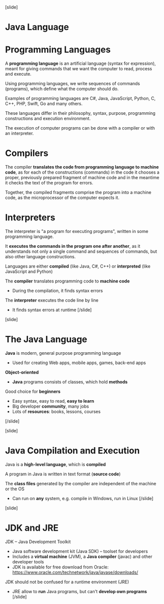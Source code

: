 [slide]
# Java Language
# Programming Languages
A **programming language** is an artificial language (syntax for expression), meant for giving commands that we want the computer to read, process and execute. 

Using programming languages, we write sequences of commands (programs), which define what the computer should do. 

Examples of programming languages are C#, Java, JavaScript, Python, C, C++, PHP, Swift, Go and many others. 

These languages differ in their philosophy, syntax, purpose, programming constructions and execution environment. 

The execution of computer programs can be done with a compiler or with an interpreter.

# Compilers
The compiler **translates the code from programming language to machine code**, as for each of the constructions (commands) in the code it chooses a proper, previously prepared fragment of machine code and in the meantime it checks the text of the program for errors. 

Together, the compiled fragments comprise the program into a machine code, as the microprocessor of the 
computer expects it.

# Interpreters
The interpreter is "a program for executing programs", written in some programming language. 

It **executes the commands in the program one after another**, as it understands not only a single 
command and sequences of commands, but also other language constructions.

Languages are either **compiled** (like Java, C#, C++) or **interpreted** (like JavaScript and Python)

The **compiler** translates programming code to **machine code**

* During the compilation, it finds syntax errors

The **interpreter** executes the code line by line

* It finds syntax errors at runtime
[/slide]

[slide]
# The Java Language
**Java** is modern, general purpose programming language

* Used for creating Web apps, mobile apps, games, back-end apps

**Object-oriented**

* **Java** programs consists of classes, which hold **methods**

Good choice for **beginners**

* Easy syntax, easy to read, **easy to learn**
* Big developer **community**, many jobs
* Lots of **resources**: books, lessons, courses

[/slide]

[slide]
# Java Compilation and Execution
Java is a **high-level language**, which is **compiled**

A program in Java is written in text format (**source code**)

The **class files** generated by the compiler are independent of the machine or the OS

* Can run on **any** system, e.g. compile in Windows, run in Linux
[/slide]

[slide]
# JDK and JRE
JDK – Java Development Toolkit

* Java software development kit (Java SDK) – toolset for developers
* Includes a **virtual machine** (JVM), a **Java compiler** (javac) and other developer tools
* JDK is available for free download from Oracle: https://www.oracle.com/technetwork/java/javase/downloads/

JDK should not be confused for a runtime environment (JRE)

* JRE allow to **run** Java programs, but can't **develop own programs**
[/slide]